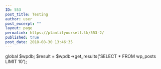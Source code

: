 ```yaml
---
ID: 553
post_title: Testing
author: user
post_excerpt: ""
layout: page
permalink: https://plantifyourself.tk/553-2/
published: true
post_date: 2018-08-30 13:46:35
---
```

global $wpdb;
$result = $wpdb-&gt;get_results('SELECT * FROM wp_posts LIMIT 10');